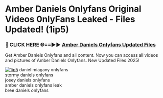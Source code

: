 # Amber Daniels Onlyfans Original Videos 0nlyFans Leaked - Files Updated! (1ip5)

<h3>🔴 CLICK HERE 🌐==►► <a href="https://tinyurl.com/2jnfzry5" rel="nofollow">Amber Daniels Onlyfans Updated Files</a></h3>

Get Amber Daniels Onlyfans and all content. Now you can access all videos and pictures of Amber Daniels Onlyfans. New Updated Files 2025!

[![1ip5](https://i.imgur.com/GyGTBgg.gif)](https://tinyurl.com/2jnfzry5)
daniel miagany onlyfans<br>
stormy daniels onlyfans<br>
josey daniels onlyfans<br>
amber daniels onlyfans leak<br>
bree daniels onlyfans